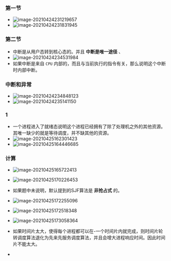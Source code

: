 ### 第一节

+ ![image-20210424231219657](https://cdn.jsdelivr.net/gh/smallzhong/new-picgo-pic-bed@master/image-20210424231219657.png)
+ ![image-20210424231831945](https://cdn.jsdelivr.net/gh/smallzhong/new-picgo-pic-bed@master/image-20210424231831945.png)

### 第二节

+ 中断是从用户态转到核心态的。并且 **中断是唯一途径** 、
+ ![image-20210424234531984](https://cdn.jsdelivr.net/gh/smallzhong/new-picgo-pic-bed@master/image-20210424234531984.png)
+ 如果中断是来自 `CPU` 内部的，而且与当前执行的指令有关，那么说明这个中断时内部中断。

### 中断和异常

+ ![image-20210424234848123](https://cdn.jsdelivr.net/gh/smallzhong/new-picgo-pic-bed@master/image-20210424234848123.png)
+ ![image-20210424235141150](https://cdn.jsdelivr.net/gh/smallzhong/new-picgo-pic-bed@master/image-20210424235141150.png)



### 1

+ 一个进程进入了就绪态说明这个进程已经拥有了除了处理机之外的其他资源。其唯一缺少的就是等待调度，并不缺其他的资源。
+ ![image-20210425162301423](https://cdn.jsdelivr.net/gh/smallzhong/new-picgo-pic-bed@master/image-20210425162301423.png)
+ ![image-20210425164446685](https://cdn.jsdelivr.net/gh/smallzhong/new-picgo-pic-bed@master/image-20210425164446685.png)

### 计算

+ ![image-20210425165722413](https://cdn.jsdelivr.net/gh/smallzhong/new-picgo-pic-bed@master/image-20210425165722413.png)
+ ![image-20210425170226453](https://cdn.jsdelivr.net/gh/smallzhong/new-picgo-pic-bed@master/image-20210425170226453.png)
+ 如果题中未说明，默认提到的SJF算法是 **非抢占式** 的。
+ ![image-20210425172255096](https://cdn.jsdelivr.net/gh/smallzhong/new-picgo-pic-bed@master/image-20210425172255096.png)
+ ![image-20210425172518348](https://cdn.jsdelivr.net/gh/smallzhong/new-picgo-pic-bed@master/image-20210425172518348.png)
+ ![image-20210425173058364](https://cdn.jsdelivr.net/gh/smallzhong/new-picgo-pic-bed@master/image-20210425173058364.png)

+ 如果时间片太大，使得每个进程都可以在-一个时间片内就完成，则时间片轮转调度算法退化为先来先服务调度算法，并且会增大进程响应时间。因此时间片不能太大。
+ 
